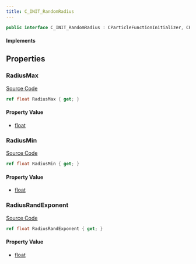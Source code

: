 ```yaml
---
title: C_INIT_RandomRadius
---
```


```csharp
public interface C_INIT_RandomRadius : CParticleFunctionInitializer, CParticleFunction, ISchemaClass<CParticleFunction>, ISchemaClass<CParticleFunctionInitializer>, ISchemaClass<C_INIT_RandomRadius>, ISchemaField, ISchemaClass, INativeHandle
```

#### Implements

## Properties

### RadiusMax

[Source Code](https://github.com/swiftly-solution/swiftlys2/blob/beta/managed/src/SwiftlyS2.Generated/Schemas/Interfaces/C_INIT_RandomRadius.cs#L18)

```csharp
ref float RadiusMax { get; }
```

#### Property Value

- [float](https://learn.microsoft.com/dotnet/api/system.single)

### RadiusMin

[Source Code](https://github.com/swiftly-solution/swiftlys2/blob/beta/managed/src/SwiftlyS2.Generated/Schemas/Interfaces/C_INIT_RandomRadius.cs#L16)

```csharp
ref float RadiusMin { get; }
```

#### Property Value

- [float](https://learn.microsoft.com/dotnet/api/system.single)

### RadiusRandExponent

[Source Code](https://github.com/swiftly-solution/swiftlys2/blob/beta/managed/src/SwiftlyS2.Generated/Schemas/Interfaces/C_INIT_RandomRadius.cs#L20)

```csharp
ref float RadiusRandExponent { get; }
```

#### Property Value

- [float](https://learn.microsoft.com/dotnet/api/system.single)

